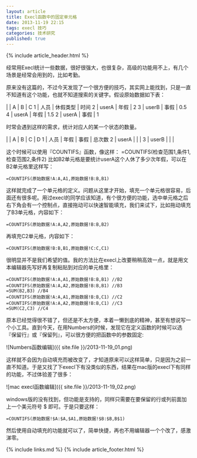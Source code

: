 ```yaml
---
layout: article
title: Execl函数中的固定单元格
date: 2013-11-19 22:15
tags: execl 技巧
categories: 技术研究
published: true
---
```


{% include article_header.html %}

经常用Execl统计一些数据，很好很强大，也很复杂，高级的功能用不上，有几个场景是经常会用到的，比如考勤。

原来没有这篇的，不过今天发现了一个很方便的技巧，其实网上能找到，只是一直不知道有这个功能，也就不知道搜索的关键字。假设原始数据如下表：

|  |   A     |   B           | C
1 | 人员  | 休假类型 | 时间
2 | userA | 年假        | 2
3 | userB | 事假        | 0.5
4 | userA | 年假        | 1.5
2 | userA | 事假        | 1

时常会遇到这样的需求，统计对应人的某一个状态的数量。

|  | A       | B      | C      | D
1 | 人员  | 年假 | 事假 | 总次数
2 | userA |         |         |
3 | userB |         |         |

这个时候可以使用『COUNTIFS』函数，像这样： =COUNTIFS(检查范围1,条件1,检查范围2,条件2) 比如B2单元格是要统计userA这个人休了多少次年假，可以在B2单元格里这样写：

	=COUNTIFS(原始数据!A:A,A1,原始数据!B:B,B1)

这样就完成了一个单元格的定义。问题从这里才开始，填充一个单元格很容易，后面还有很多呢。用过execl的同学应该知道，有个很方便的功能，选中单元格之后右下角会有一个控制点，直接拖动可以快速智能填充，我们来试下，比如拖动填充了B3单元格，内容如下：


	=COUNTIFS(原始数据!A:A,A2,原始数据!B:B,B2)

再填充C2单元格，内容如下：


	=COUNTIFS(原始数据!B:B,B1,原始数据!C:C,C1)

很明显并不是我们希望的值。我的方法比在execl上改要稍稍高效一点，就是用文本编辑器先写好再复制粘贴到对应的单元格里：


	=COUNTIFS(原始数据!A:A,A1,原始数据!B:B,B1) //B2
	=COUNTIFS(原始数据!A:A,A2,原始数据!B:B,B1) //B3
	=SUM(B2,B3) //B4
	=COUNTIFS(原始数据!A:A,A1,原始数据!B:B,C1) //C2
	=COUNTIFS(原始数据!A:A,A2,原始数据!B:B,C1) //C3
	=SUM(C2,C3) //C4

原本已经觉得很不错了，但还是不太方便，本着一懒到底的精神，甚至有想说写一个小工具。直到今天，在用Numbers的时候，发现它在定义函数的时候可以选『保留行』或『保留列』，可以很方便的把函数中的参数固定:

![Numbers函数编辑]({{ site.file }}/2013-11-19_01.png)

这样就不会因为自动填充而被改变了，才知道原来可以这样简单，只是因为之前一直不知道。于是又找了下execl下有没类似的东西，结果在mac版的execl下有同样的功能，不过体验差了很多：

![mac execl函数编辑]({{ site.file }}/2013-11-19_02.png)

windows版的没有找到，但功能是支持的，同样只需要在要保留的行或列前面加上一个美元符号 $ 即可。于是只要这样：

	=COUNTIFS(原始数据!$A:$A,$A1,原始数据!$B:$B,B$1)

然后使用自动填充的功能就可以了，简单快捷，再也不用编辑器一个个改了，感激涕零。

{% include links.md %}
{% include article_footer.html %}
